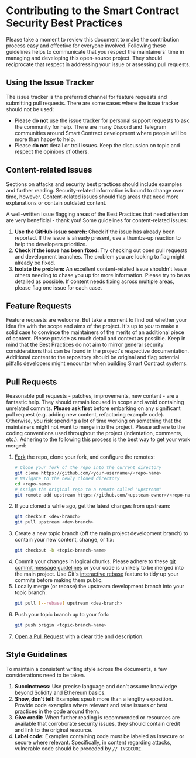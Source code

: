 # Contributing to the Smart Contract Security Best Practices

Please take a moment to review this document to make the contribution
process easy and effective for everyone involved. Following these guidelines
helps to communicate that you respect the maintainers' time in managing and
developing this open-source project. They should reciprocate that
respect in addressing your issue or assessing pull requests.

## Using the Issue Tracker

The issue tracker is the preferred channel for feature requests and submitting
pull requests. There are some cases where the issue tracker should not be used:

-   Please **do not** use the issue tracker for personal support requests to ask
    the community for help. There are many Discord and Telegram communities
    around Smart Contract development where people will be more than happy to
    help.
-   Please **do not** derail or troll issues. Keep the discussion on topic and
    respect the opinions of others.

## Content-related Issues

Sections on attacks and security best practices should include examples and
further reading. Security-related information is bound to change over time,
however. Content-related issues should flag areas that need more explanations
or contain outdated content.

A well-written issue flagging areas of the Best Practices that need attention
are very beneficial - thank you! Some guidelines for content-related issues:

1. **Use the GitHub issue search:** Check if the issue has already been
   reported. If the issue is already present, use a thumbs-up reaction to
   help the developers prioritize.
2. **Check if the issue has been fixed:** Try checking out open pull requests
    and development branches. The problem you are looking to flag might already
    be fixed.
3. **Isolate the problem:** An excellent content-related issue shouldn't leave
    others needing to chase you up for more information. Please try to be as
    detailed as possible. If content needs fixing across multiple areas,
    please flag one issue for each case.

## Feature Requests

Feature requests are welcome. But take a moment to find out whether your idea
fits with the scope and aims of the project. It's up to _you_ to make a solid
case to convince the maintainers of the merits of an additional piece of content.
Please provide as much detail and context as possible. Keep in mind that the
Best Practices do not aim to mirror general security considerations that can
be found in the project's respective documentation. Additional content to the
repository should be original and flag potential pitfalls developers
might encounter when building Smart Contract systems.

## Pull Requests

Reasonable pull requests - patches, improvements, new content - are a fantastic help.
They should remain focused in scope and avoid containing unrelated commits.
**Please ask first** before embarking on any significant pull request (e.g.
adding new content, refactoring example code). Otherwise, you risk spending a
lot of time working on something that the maintainers might not want to merge
into the project. Please adhere to the coding conventions used throughout the
project (indentation, comments, etc.). Adhering to the following this process
is the best way to get your work merged:

1. [Fork](http://help.github.com/fork-a-repo/) the repo, clone your fork,
   and configure the remotes:
    ```bash
    # Clone your fork of the repo into the current directory
    git clone https://github.com/<your-username>/<repo-name>
    # Navigate to the newly cloned directory
    cd <repo-name>
    # Assign the original repo to a remote called "upstream"
    git remote add upstream https://github.com/<upsteam-owner>/<repo-name>
    ```
2. If you cloned a while ago, get the latest changes from upstream:
    ```bash
    git checkout <dev-branch>
    git pull upstream <dev-branch>
    ```
3. Create a new topic branch (off the main project development branch) to
   contain your new content, change, or fix:
    ```bash
    git checkout -b <topic-branch-name>
    ```
4. Commit your changes in logical chunks. Please adhere to these [git commit
   message guidelines](http://tbaggery.com/2008/04/19/a-note-about-git-commit-messages.html)
   or your code is unlikely to be merged into the main project. Use Git's
   [interactive rebase](https://help.github.com/articles/interactive-rebase)
   feature to tidy up your commits before making them public.
5. Locally merge (or rebase) the upstream development branch into your topic branch:
    ```bash
    git pull [--rebase] upstream <dev-branch>
    ```
6. Push your topic branch up to your fork:
    ```bash
    git push origin <topic-branch-name>
    ```
7. [Open a Pull Request](https://help.github.com/articles/using-pull-requests/)
   with a clear title and description.

## Style Guidelines

To maintain a consistent writing style across the documents, a few
considerations need to be taken.

1. **Succinctness:** Use precise language and don't assume knowledge beyond
    Solidity and Ethereum basics.
2. **Show, don't tell:** Examples speak more than a lengthy exposition.
    Provide code examples where relevant and raise issues or best practices
    in the code around them.
3. **Give credit:** When further reading is recommended or resources are
    available that corroborate security issues, they should contain credit
    and link to the original resource.
4. **Label code:** Examples containing code must be labeled as insecure or
    secure where relevant. Specifically, in content regarding attacks,
    vulnerable code should be preceded by `// INSECURE`.
